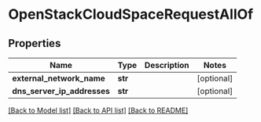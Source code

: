 # OpenStackCloudSpaceRequestAllOf

## Properties
Name | Type | Description | Notes
------------ | ------------- | ------------- | -------------
**external_network_name** | **str** |  | [optional] 
**dns_server_ip_addresses** | **str** |  | [optional] 

[[Back to Model list]](../README.md#documentation-for-models) [[Back to API list]](../README.md#documentation-for-api-endpoints) [[Back to README]](../README.md)


